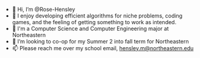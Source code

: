 - 👋 Hi, I’m @Rose-Hensley
- 👀 I enjoy developing efficient algorithms for niche problems, coding games, and the feeling of getting something to work as intended.
- 🌱 I'm a Computer Science and Computer Engineering major at Northeastern
- 💞️ I’m looking to co-op for my Summer 2 into fall term for Northeastern
- 📫 Please reach me over my school email, hensley.m@northeastern.edu

<!---
Rose-Hensley/Rose-Hensley is a ✨ special ✨ repository because its `README.md` (this file) appears on your GitHub profile.
You can click the Preview link to take a look at your changes.
--->
